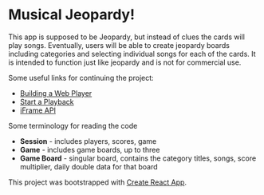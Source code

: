 # Musical Jeopardy!

This app is supposed to be Jeopardy, but instead of clues the cards will play songs.
Eventually, users will be able to create jeopardy boards including categories and
selecting individual songs for each of the cards. It is intended to function
just like jeopardy and is not for commercial use.

Some useful links for continuing the project:

- [Building a Web Player](https://developer.spotify.com/documentation/web-playback-sdk/howtos/web-app-player)
- [Start a Playback](https://developer.spotify.com/documentation/web-api/reference/start-a-users-playback)
- [iFrame API](https://developer.spotify.com/documentation/embeds/tutorials/using-the-iframe-api)

Some terminology for reading the code

- **Session** - includes players, scores, game
- **Game** - includes game boards, up to three
- **Game Board** - singular board, contains the category titles, songs, score multiplier, daily double data for that board

This project was bootstrapped with [Create React App](https://github.com/facebook/create-react-app).
